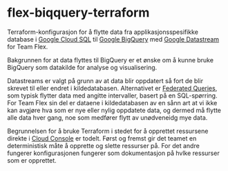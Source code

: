 # flex-biqquery-terraform

Terraform-konfigurasjon for å flytte data fra applikasjonsspesifikke database i [Google Cloud SQL]() til [Google BigQuery]() 
med [Google Datastream]() for Team Flex.

Bakgrunnen for at data flyttes til BigQuery er et ønske om å kunne bruke BigQuery som datakilde for analyse og visualisering. 

Datastreams er valgt på grunn av at data blir oppdatert så fort de blir skrevet til eller endret i kildedatabasen. Alternativet er
[Federated Queries](), som typisk flytter data med angitte intervaller, basert på en SQL-spørring. For Team Flex sin del er 
dataene i kildedatabasen av en sånn art at vi ikke kan avgjøre hva som er nye eller nylig oppdatete data, og dermed må 
flytte alle data hver gang, noe som medfører flytt av unødveneidg mye data.

Begrunnelsen for å bruke Terraform i stedet for å opprettet ressursene direkte i [Cloud Console]() er todelt. Først og fremst 
gir det teamet en deterministisk måte å opprette og slette ressurser på. For det andre fungerer konfigurasjonen fungerer som 
dokumentasjon på hvlke ressurser som er opprettet.